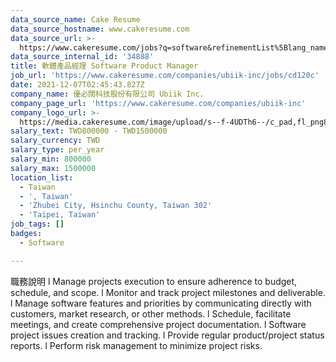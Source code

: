 ```yaml
---
data_source_name: Cake Resume
data_source_hostname: www.cakeresume.com
data_source_url: >-
  https://www.cakeresume.com/jobs?q=software&refinementList%5Blang_name%5D%5B0%5D=English&refinementList%5Bsalary_type%5D=per_year&range%5Bsalary_range%5D%5Bmin%5D=1000000&page=2
data_source_internal_id: '34888'
title: 軟體產品經理 Software Product Manager
job_url: 'https://www.cakeresume.com/companies/ubiik-inc/jobs/cd120c'
date: 2021-12-07T02:45:43.827Z
company_name: 優必闊科技股份有限公司 Ubiik Inc.
company_page_url: 'https://www.cakeresume.com/companies/ubiik-inc'
company_logo_url: >-
  https://media.cakeresume.com/image/upload/s--f-4UDTh6--/c_pad,fl_png8,h_200,w_200/v1616729462/w5oshimuxmurdi30f270.png
salary_text: TWD800000 - TWD1500000
salary_currency: TWD
salary_type: per_year
salary_min: 800000
salary_max: 1500000
location_list:
  - Taiwan
  - ', Taiwan'
  - 'Zhubei City, Hsinchu County, Taiwan 302'
  - 'Taipei, Taiwan'
job_tags: []
badges:
  - Software

---
```


職務說明 l Manage projects execution to ensure adherence to budget, schedule, and scope. l Monitor and track project milestones and deliverable. l Manage software features and priorities by communicating directly with customers, market research, or other methods. l Schedule, facilitate meetings, and create comprehensive project documentation. l Software project issues creation and tracking. l Provide regular product/project status reports. l Perform risk management to minimize project risks.